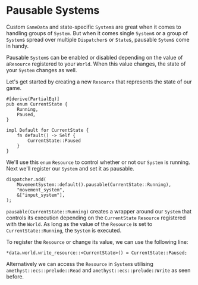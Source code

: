 # Pausable Systems

Custom `GameData` and state-specific `System`s are great when it comes to handling groups of `System`. But when it comes single `System`s or a group of `System`s spread over multiple `Dispatcher`s or `State`s, pausable `Sytem`s come in handy.

Pausable `System`s can be enabled or disabled depending on the value of a`Resource` registered to your `World`. When this value changes, the state of your `System` changes as well.

Let's get started by creating a new `Resource` that represents the state of our game.

```rust,no_run,noplaypen
#[derive(PartialEq)]
pub enum CurrentState {
    Running,
    Paused,
}

impl Default for CurrentState {
    fn default() -> Self {
        CurrentState::Paused
    }
}
```

We'll use this `enum` `Resource` to control whether or not our `System` is running. Next we'll register our `System` and set it as pausable.

```rust,no_run,noplaypen
dispatcher.add(
    MovementSystem::default().pausable(CurrentState::Running),
    "movement_system",
    &["input_system"],
);
```

`pausable(CurrentState::Running)` creates a wrapper around our `System` that controls its execution depending on the `CurrentState` `Resource` registered with the `World`. As long as the value of the `Resource` is set to `CurrentState::Running`, the `System` is executed.

To register the `Resource` or change its value, we can use the following line:

```rust,no_run,noplaypen
*data.world.write_resource::<CurrentState>() = CurrentState::Paused;
```

Alternatively we can access the `Resource` in `System`s utilising `amethyst::ecs::prelude::Read` and `amethyst::ecs::prelude::Write` as seen before. 